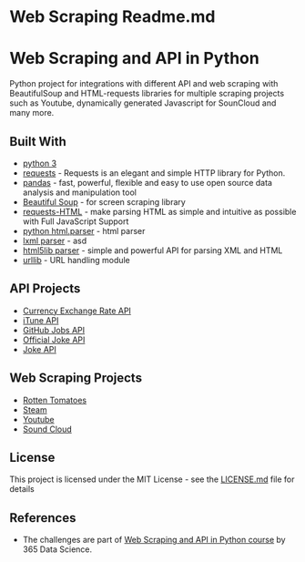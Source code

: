 # Web Scraping Readme.md

# Web Scraping and API in Python

Python project for integrations with different API and web scraping with BeautifulSoup and HTML-requests libraries for multiple scraping projects such as Youtube, dynamically generated Javascript for SounCloud and many more.

## Built With

- [python 3](https://www.python.org/)
- [requests](https://requests.readthedocs.io/en/master/) - Requests is an elegant and simple HTTP library for Python.
- [pandas](https://pandas.pydata.org/) - fast, powerful, flexible and easy to use open source data analysis and manipulation tool
- [Beautiful Soup](https://www.crummy.com/software/BeautifulSoup/) - for screen scraping library
- [requests-HTML](https://requests.readthedocs.io/projects/requests-html/en/latest/) - make parsing HTML as simple and intuitive as possible with Full JavaScript Support
- [python html.parser](https://docs.python.org/3/library/html.parser.html) - html parser
- [lxml parser](https://lxml.de/parsing.html) - asd
- [html5lib parser](https://github.com/html5lib/html5lib-python) - simple and powerful API for parsing XML and HTML
- [urllib](https://docs.python.org/3/library/urllib.parse.html#module-urllib.parse) - URL handling module

## API Projects

- [Currency Exchange Rate API](https://exchangeratesapi.io/)
- [iTune API](https://developer.apple.com/library/archive/documentation/AudioVideo/Conceptual/iTuneSearchAPI/Searching.html#//apple_ref/doc/uid/TP40017632-CH5-SW1)
- [GitHub Jobs API](https://jobs.github.com/api)
- [Official Joke API](https://github.com/15Dkatz/official_joke_api)
- [Joke API](https://sv443.net/jokeapi)

## Web Scraping Projects

- [Rotten Tomatoes](https://www.rottentomatoes.com/)
- [Steam](https://store.steampowered.com/games/)
- [Youtube](https://www.youtube.com/)
- [Sound Cloud](https://soundcloud.com/)

## License

This project is licensed under the MIT License - see the [LICENSE.md](https://github.com/ptyadana/Web-Scraping-and-API-in-Python/blob/master/LICENSE.md) file for details

## References

- The challenges are part of [Web Scraping and API in Python course](https://365datascience.com/courses/web-scraping-and-api-fundamentals-in-python/) by 365 Data Science.